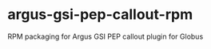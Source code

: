 argus-gsi-pep-callout-rpm
=========================

RPM packaging for Argus GSI PEP callout plugin for Globus